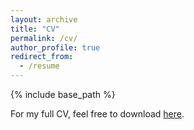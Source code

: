 ```yaml
---
layout: archive
title: "CV"
permalink: /cv/
author_profile: true
redirect_from:
  - /resume
---
```


{% include base_path %}



For my full CV, feel free to download <a href="https://juyheng.github.io/_pages/Uyheng_CV.pdf" target = "_blank">here</a>.
